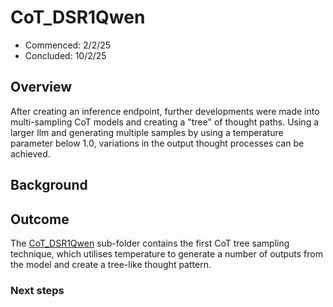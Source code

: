 # CoT_DSR1Qwen
- Commenced: 2/2/25
- Concluded: 10/2/25

## Overview
After creating an inference endpoint, further developments were made into multi-sampling CoT models and creating a "tree" of thought paths. Using a larger llm and generating multiple samples by using a temperature parameter below 1.0, variations in the output thought processes can be achieved. 

## Background

## Outcome
The [CoT_DSR1Qwen](./CoTDSR1Qwen/) sub-folder contains the first CoT tree sampling technique, which utilises temperature to generate a number of outputs from the model and create a tree-like thought pattern.

### Next steps